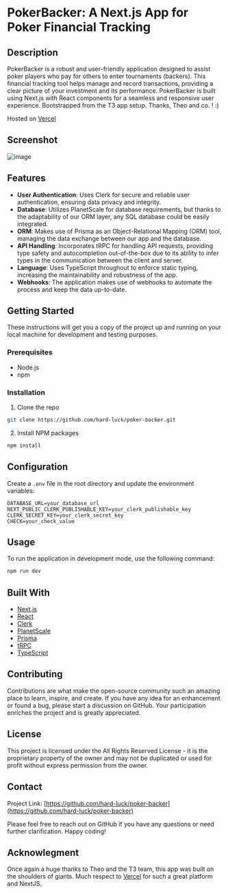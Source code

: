 # PokerBacker: A Next.js App for Poker Financial Tracking

## Description

PokerBacker is a robust and user-friendly application designed to assist poker players who pay for others to enter tournaments (backers). This financial tracking tool helps manage and record transactions, providing a clear picture of your investment and its performance. PokerBacker is built using Next.js with React components for a seamless and responsive user experience. Bootstrapped from the T3 app setup. Thanks, Theo and co. ! :)

Hosted on [Vercel](https://poker-backer.vercel.app/)


## Screenshot
![image](https://github.com/Hard-Luck/poker-backer/assets/72257311/5882bc47-a7a7-4a7e-bd2c-4d2f3fb7e103)

## Features

- **User Authentication**: Uses Clerk for secure and reliable user authentication, ensuring data privacy and integrity.
- **Database**: Utilizes PlanetScale for database requirements, but thanks to the adaptability of our ORM layer, any SQL database could be easily integrated.
- **ORM**: Makes use of Prisma as an Object-Relational Mapping (ORM) tool, managing the data exchange between our app and the database.
- **API Handling**: Incorporates tRPC for handling API requests, providing type safety and autocompletion out-of-the-box due to its ability to infer types in the communication between the client and server.
- **Language**: Uses TypeScript throughout to enforce static typing, increasing the maintainability and robustness of the app.
- **Webhooks**: The application makes use of webhooks to automate the process and keep the data up-to-date.

## Getting Started

These instructions will get you a copy of the project up and running on your local machine for development and testing purposes.

### Prerequisites

- Node.js
- npm

### Installation

1. Clone the repo
```sh
git clone https://github.com/hard-luck/poker-backer.git
```
2. Install NPM packages
```sh
npm install
```

## Configuration

Create a `.env` file in the root directory and update the environment variables:

```
DATABASE_URL=your_database_url
NEXT_PUBLIC_CLERK_PUBLISHABLE_KEY=your_clerk_publishable_key
CLERK_SECRET_KEY=your_clerk_secret_key
CHECK=your_check_value
```

## Usage

To run the application in development mode, use the following command:

```sh
npm run dev
```

## Built With

- [Next.js](https://nextjs.org/)
- [React](https://reactjs.org/)
- [Clerk](https://clerk.dev/)
- [PlanetScale](https://planetscale.com/)
- [Prisma](https://www.prisma.io/)
- [tRPC](https://trpc.io/)
- [TypeScript](https://www.typescriptlang.org/)

## Contributing

Contributions are what make the open-source community such an amazing place to learn, inspire, and create. If you have any idea for an enhancement or found a bug, please start a discussion on GitHub. Your participation enriches the project and is greatly appreciated.

## License

This project is licensed under the All Rights Reserved License - it is the proprietary property of the owner and may not be duplicated or used for profit without express permission from the owner.

## Contact

Project Link: [https://github.com/hard-luck/poker-backer](https://github.com/hard-luck/poker-backer)

Please feel free to reach out on GitHub if you have any questions or need further clarification. Happy coding!

## Acknowlegment

Once again a huge thanks to Theo and the T3 team, this app was built on the shoulders of giants. 
Much respect to [Vercel](https://vercel.com/) for such a great platform and NextJS.
